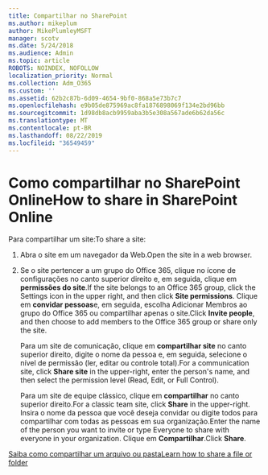 ```yaml
---
title: Compartilhar no SharePoint
ms.author: mikeplum
author: MikePlumleyMSFT
manager: scotv
ms.date: 5/24/2018
ms.audience: Admin
ms.topic: article
ROBOTS: NOINDEX, NOFOLLOW
localization_priority: Normal
ms.collection: Adm_O365
ms.custom: ''
ms.assetid: 62b2c87b-6d09-4654-9bf0-868a5e73b7c7
ms.openlocfilehash: e9b05de875969ac8fa1876898069f134e2bd96bb
ms.sourcegitcommit: 1d98db8acb9959aba3b5e308a567ade6b62da56c
ms.translationtype: MT
ms.contentlocale: pt-BR
ms.lasthandoff: 08/22/2019
ms.locfileid: "36549459"
---
```

# <a name="how-to-share-in-sharepoint-online"></a><span data-ttu-id="a8d7c-102">Como compartilhar no SharePoint Online</span><span class="sxs-lookup"><span data-stu-id="a8d7c-102">How to share in SharePoint Online</span></span>

<span data-ttu-id="a8d7c-103">Para compartilhar um site:</span><span class="sxs-lookup"><span data-stu-id="a8d7c-103">To share a site:</span></span>
  
1. <span data-ttu-id="a8d7c-104">Abra o site em um navegador da Web.</span><span class="sxs-lookup"><span data-stu-id="a8d7c-104">Open the site in a web browser.</span></span>
    
2. <span data-ttu-id="a8d7c-105">Se o site pertencer a um grupo do Office 365, clique no ícone de configurações no canto superior direito e, em seguida, clique em **permissões do site**.</span><span class="sxs-lookup"><span data-stu-id="a8d7c-105">If the site belongs to an Office 365 group, click the Settings icon in the upper right, and then click **Site permissions**.</span></span> <span data-ttu-id="a8d7c-106">Clique em **convidar pessoas**e, em seguida, escolha Adicionar Membros ao grupo do Office 365 ou compartilhar apenas o site.</span><span class="sxs-lookup"><span data-stu-id="a8d7c-106">Click **Invite people**, and then choose to add members to the Office 365 group or share only the site.</span></span> 
    
    <span data-ttu-id="a8d7c-107">Para um site de comunicação, clique em **compartilhar site** no canto superior direito, digite o nome da pessoa e, em seguida, selecione o nível de permissão (ler, editar ou controle total).</span><span class="sxs-lookup"><span data-stu-id="a8d7c-107">For a communication site, click **Share site** in the upper-right, enter the person's name, and then select the permission level (Read, Edit, or Full Control).</span></span> 
    
    <span data-ttu-id="a8d7c-108">Para um site de equipe clássico, clique em **compartilhar** no canto superior direito.</span><span class="sxs-lookup"><span data-stu-id="a8d7c-108">For a classic team site, click **Share** in the upper-right.</span></span> <span data-ttu-id="a8d7c-109">Insira o nome da pessoa que você deseja convidar ou digite todos para compartilhar com todas as pessoas em sua organização.</span><span class="sxs-lookup"><span data-stu-id="a8d7c-109">Enter the name of the person you want to invite or type Everyone to share with everyone in your organization.</span></span> <span data-ttu-id="a8d7c-110">Clique em **Compartilhar**.</span><span class="sxs-lookup"><span data-stu-id="a8d7c-110">Click **Share**.</span></span>
    
[<span data-ttu-id="a8d7c-111">Saiba como compartilhar um arquivo ou pasta</span><span class="sxs-lookup"><span data-stu-id="a8d7c-111">Learn how to share a file or folder</span></span>](https://go.microsoft.com/fwlink/?linkid=511430)
  

